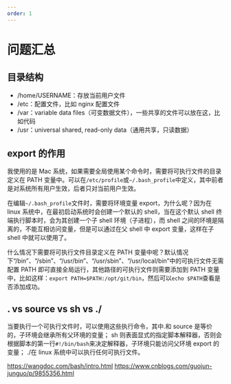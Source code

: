 ```yaml
---
order: 1
---
```


# 问题汇总

## 目录结构

- /home/USERNAME：存放当前用户文件
- /etc：配置文件，比如 nginx 配置文件
- /var：variable data files（可变数据文件），一些共享的文件可以放在这，比如代码
- /usr：universal shared, read-only data（通用共享，只读数据）

## export 的作用

我使用的是 Mac 系统，如果需要全局使用某个命令时，需要将可执行文件的目录定义在 PATH 变量中。可以在`/etc/profile`或`~/.bash_profile`中定义，其中前者是对系统所有用户生效，后者只对当前用户生效。

在编辑`~/.bash_profile`文件时，需要将环境变量 export，为什么呢？因为在 linux 系统中，在最初启动系统时会创建一个默认的 shell，当在这个默认 shell 终端执行脚本时，会为其创建一个子 shell 环境（子进程），而 shell 之间的环境是隔离的，不能互相访问变量，但是可以通过在父 shell 中 export 变量，这样在子 shell 中就可以使用了。

什么情况下需要将可执行文件目录定义在 PATH 变量中呢？默认情况下“/bin”、“/sbin”、“/usr/bin”、“/usr/sbin”、“/usr/local/bin”中的可执行文件无需配置 PATH 即可直接全局运行，其他路径的可执行文件则需要添加到 PATH 变量中，比如这样：`export PATH=$PATH:/opt/git/bin`，然后可以`echo $PATH`查看是否添加成功。

## . vs source vs sh vs ./

当要执行一个可执行文件时，可以使用这些执行命令，其中.和 source 是等价的，子环境会继承所有父环境的变量；
sh 则表面显式的指定脚本解释器，否则会根据脚本的第一行`#!/bin/bash`来决定解释器，子环境只能访问父环境 export 的变量；
./在 linux 系统中可以执行任何可执行文件。

https://wangdoc.com/bash/intro.html
https://www.cnblogs.com/guojun-junguo/p/9855356.html
